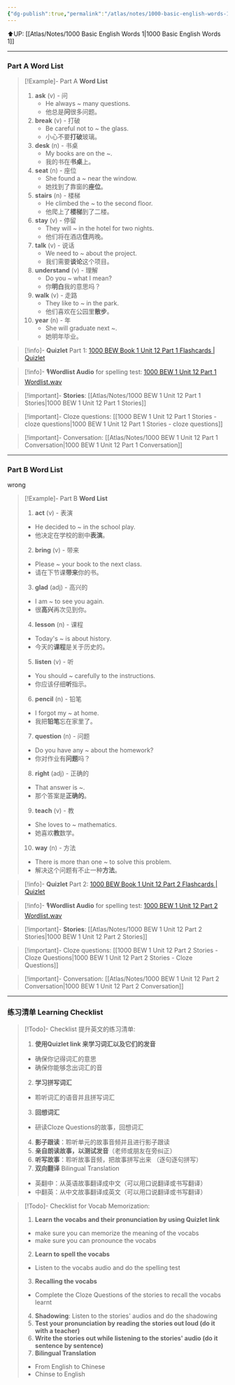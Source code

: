 ```yaml
---
{"dg-publish":true,"permalink":"/atlas/notes/1000-basic-english-words-1-unit-12/","noteIcon":""}
---
```


⬆️UP: [[Atlas/Notes/1000 Basic English Words 1\|1000 Basic English Words 1]]

---
### Part A Word List


> [!Example]- Part A **Word List**
> 1. **ask** (v) - 问  
>     - He always ~ many questions.  
>     - 他总是**问**很多问题。
> 2. **break** (v) - 打破  
>     - Be careful not to ~ the glass.  
>     - 小心不要**打破**玻璃。
> 3. **desk** (n) - 书桌  
>     - My books are on the ~.  
>     - 我的书在**书桌**上。
> 4. **seat** (n) - 座位  
>     - She found a ~ near the window.  
>     - 她找到了靠窗的**座位**。
> 5. **stairs** (n) - 楼梯  
>     - He climbed the ~ to the second floor.  
>     - 他爬上了**楼梯**到了二楼。
> 6. **stay** (v) - 停留  
>     - They will ~ in the hotel for two nights.  
>     - 他们将在酒店**住**两晚。
> 7. **talk** (v) - 说话  
>     - We need to ~ about the project.  
>     - 我们需要**谈论**这个项目。
> 8. **understand** (v) - 理解  
>     - Do you ~ what I mean?  
>     - 你**明白**我的意思吗？
> 9. **walk** (v) - 走路  
>     - They like to ~ in the park.  
>     - 他们喜欢在公园里**散步**。
> 10. **year** (n) - 年  
>     - She will graduate next ~.  
>     - 她明年毕业。

> [!info]- **Quizlet** Part 1: [1000 BEW Book 1 Unit 12 Part 1 Flashcards | Quizlet](https://quizlet.com/my/938425437/1000-bew-book-1-unit-12-part-1-flash-cards/?i=1vbzw5&x=1jqt)

> [!info]- 🎙️**Wordlist Audio** for spelling test: [1000 BEW 1 Unit 12 Part 1 Wordlist.wav](https://drive.google.com/file/d/14srdq_Bour9AJoxq01Qcoxwz69dirjeD/view?usp=drive_link)

> [!important]- **Stories**: [[Atlas/Notes/1000 BEW 1 Unit 12 Part 1 Stories\|1000 BEW 1 Unit 12 Part 1 Stories]]

> [!important]- Cloze questions: [[1000 BEW 1 Unit 12 Part 1 Stories - cloze questions\|1000 BEW 1 Unit 12 Part 1 Stories - cloze questions]]

> [!important]- Conversation: [[Atlas/Notes/1000 BEW 1 Unit 12 Part 1 Conversation\|1000 BEW 1 Unit 12 Part 1 Conversation]]

---
### Part B Word List
wrong

> [!Example]- Part B **Word List**
> 1. **act** (v) - 表演  
> 	- He decided to ~ in the school play.  
> 	- 他决定在学校的剧中**表演**。
> 2. **bring** (v) - 带来  
>	- Please ~ your book to the next class.  
>	- 请在下节课**带来**你的书。
> 3. **glad** (adj) - 高兴的  
>	- I am ~ to see you again.  
>	- 很**高兴**再次见到你。
> 4. **lesson** (n) - 课程  
>	- Today's ~ is about history.  
>	- 今天的**课程**是关于历史的。
> 5. **listen** (v) - 听  
>	- You should ~ carefully to the instructions.  
>	- 你应该仔细**听**指示。
> 6. **pencil** (n) - 铅笔  
> 	- I forgot my ~ at home.  
>	- 我把**铅笔**忘在家里了。
> 7. **question** (n) - 问题  
> 	- Do you have any ~ about the homework?  
> 	 - 你对作业有**问题**吗？
> 8. **right** (adj) - 正确的  
>	- That answer is ~.  
>	- 那个答案是**正确的**。
> 9. **teach** (v) - 教  
>	- She loves to ~ mathematics.  
>	- 她喜欢**教**数学。
> 10. **way** (n) - 方法  
>	- There is more than one ~ to solve this problem.  
> 	- 解决这个问题有不止一种**方法**。


> [!info]- **Quizlet** Part 2: [1000 BEW Book 1 Unit 12 Part 2 Flashcards | Quizlet](https://quizlet.com/my/938425422/1000-bew-book-1-unit-12-part-2-flash-cards/?i=1vbzw5&x=1jqt)

> [!info]- 🎙️**Wordlist Audio** for spelling test: [1000 BEW 1 Unit 12 Part 2 Wordlist.wav](https://drive.google.com/file/d/1QukH5TBKQemHj8e__rUGaQ6R4kj0V0Xo/view?usp=drive_link)

> [!important]- **Stories**: [[Atlas/Notes/1000 BEW 1 Unit 12 Part 2 Stories\|1000 BEW 1 Unit 12 Part 2 Stories]]

> [!important]- Cloze questions: [[1000 BEW 1 Unit 12 Part 2 Stories - Cloze Questions\|1000 BEW 1 Unit 12 Part 2 Stories - Cloze Questions]]

> [!important]- Conversation: [[Atlas/Notes/1000 BEW 1 Unit 12 Part 2 Conversation\|1000 BEW 1 Unit 12 Part 2 Conversation]]

---- 
### 练习清单 Learning Checklist

> [!Todo]- Checklist 提升英文的练习清单:
> 1. **使用Quizlet link 来学习词汇以及它们的发音** 
>	- 确保你记得词汇的意思 
>	- 确保你能够念出词汇的音 
> 2. **学习拼写词汇** 
>	- 聆听词汇的语音并且拼写词汇 
> 3. **回想词汇**
>	- 研读Cloze Questions的故事，回想词汇 
> 4. **影子跟读**：聆听单元的故事音频并且进行影子跟读 
> 5. **亲自朗读故事，以测试发音**（老师或朋友在旁纠正）
> 6. **听写故事**：聆听故事音频，把故事拼写出来 （逐句逐句拼写）
> 7. **双向翻译** Bilingual Translation 
>	- 英翻中：从英语故事翻译成中文（可以用口说翻译或书写翻译）
>	- 中翻英：从中文故事翻译成英文（可以用口说翻译或书写翻译）

> [!Todo]- Checklist for Vocab Memorization:
> 
> 1. **Learn the vocabs and their pronunciation by using Quizlet link**
>	- make sure you can memorize the meaning of the vocabs
>	- make sure you can pronounce the vocabs
> 2. **Learn to spell the vocabs**
>	- Listen to the vocabs audio and do the spelling test
> 3. **Recalling the vocabs**
>	- Complete the Cloze Questions of the stories to recall the vocabs learnt
> 4. **Shadowing**: Listen to the stories' audios and do the shadowing
> 5. **Test your pronunciation by reading the stories out loud (do it with a teacher)**
> 6. **Write the stories out while listening to the stories' audio (do it sentence by sentence)**
> 7. **Bilingual Translation** 
> 	- From English to Chinese
> 	- Chinse to English


